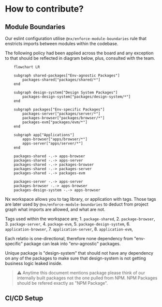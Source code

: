 # How to contribute?

## Module Boundaries

Our eslint configuration utilise `@nx/enforce-module-boundaries` rule that enstricts imports between modules within the codebase.

The following policy had been applied across the board and any exception to that should be reflected in diagram below, plus, consulted with the team.

```mermaid
    flowchart LR

    subgraph shared-packages["Env-agnostic Packages"]
        packages-shared["packages/shared/*"]
    end

    subgraph design-system["Design System Packages"]
        packages-design-system["packages/design-system/*"]
    end

    subgraph packages["Env-specific Packages"]
        packages-server["packages/server/*"]
        packages-browser["packages/browser/*"]
        packages-evm["packages/evm/*"]
    end

    subgraph app["Applications"]
        apps-browser["apps/browser/*"]
        apps-server["apps/server/*"]
    end

    packages-shared -.-> apps-browser
    packages-shared -.-> apps-server
    packages-shared -.-> packages-browser
    packages-shared -.-> packages-server
    packages-shared -.-> packages-evm

    packages-server -.-> apps-server
    packages-browser -.-> apps-browser
    packages-design-system -.-> apps-browser
```

Nx workspace allows you to tag library, or application with tags. Those tags are later used by `@nx/enforce-module-boundaries` to deduct from project graph what imports are allowed, and what are not.

Tags used within the workspace are; 1. `package-shared`, 2. `package-browser`, 3. `package-server`, 4. `package-evm`, 5. `package-design-system`, 6. `application-browser`, 7. `application-server`, 8. `application-evm`,

Each relatio is one-directional, therefore none dependency from "env-specific" package can leak into "env-agnostic" packages.

Unique package is "design-system" that should not have any dependency on any of the packages to make sure that design-system is not getting business logic leaked inside.

> ⚠ Anytime this document mentions package please think of our internally built packages not the one pulled from NPM. NPM Packages should be refered exactly as "NPM Package".

## CI/CD Setup
